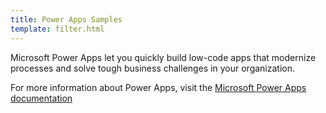 ```yaml
---
title: Power Apps Samples
template: filter.html
---
```


Microsoft Power Apps let you quickly build low-code apps that modernize processes and solve tough business challenges in your organization.


For more information about Power Apps, visit the [Microsoft Power Apps documentation](https://docs.microsoft.com/powerapps/)
